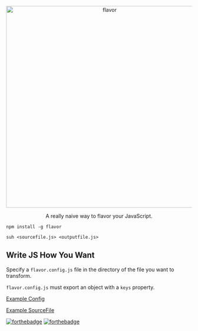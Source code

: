 <p align="center">
  <img alt="flavor" src="https://camo.githubusercontent.com/d484faa79a35e1dc97c0b5e53ca97abc4313640a/687474703a2f2f69313236342e70686f746f6275636b65742e636f6d2f616c62756d732f6a6a3438382f65616e706c6174746572312f53637265656e25323053686f74253230323031362d30342d3031253230617425323031302e35372e3036253230504d5f7a70736e6c637a6b676d332e706e67" width="546">
</p>

<p align="center">
  A really naive way to flavor your JavaScript.
</p>

`npm install -g flavor`

`suh <sourcefile.js> <outputfile.js>`

## Write JS How You Want

Specify a `flavor.config.js` file in the directory of the file you want to transform.

`flavor.config.js` must export an object with a `keys` property.

[Example Config](https://github.com/datwheat/flavor/blob/master/example/flavor.config.js)

[Example SourceFile](https://github.com/datwheat/flavor/blob/master/example/target.js)

[![forthebadge](http://forthebadge.com/images/badges/built-with-love.svg)](http://forthebadge.com)
[![forthebadge](http://forthebadge.com/images/badges/gluten-free.svg)](http://forthebadge.com)
